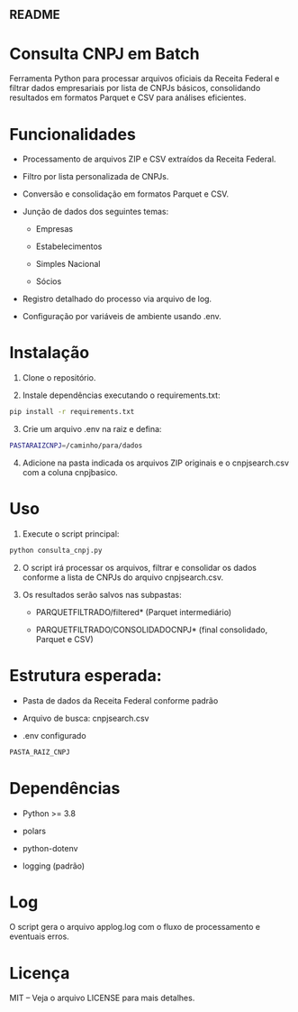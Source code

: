 ## README
# Consulta CNPJ em Batch
Ferramenta Python para processar arquivos oficiais da Receita Federal e filtrar dados empresariais por lista de CNPJs básicos, consolidando resultados em formatos Parquet e CSV para análises eficientes.

# Funcionalidades
 * Processamento de arquivos ZIP e CSV extraídos da Receita Federal.

 * Filtro por lista personalizada de CNPJs.

 * Conversão e consolidação em formatos Parquet e CSV.

 * Junção de dados dos seguintes temas:

    - Empresas

    - Estabelecimentos

    - Simples Nacional

    - Sócios

* Registro detalhado do processo via arquivo de log.

* Configuração por variáveis de ambiente usando .env.

# Instalação
1. Clone o repositório.

2. Instale dependências executando o requirements.txt:
```bash
pip install -r requirements.txt
``` 

3. Crie um arquivo .env na raiz e defina:
```bash
PASTARAIZCNPJ=/caminho/para/dados
```

4. Adicione na pasta indicada os arquivos ZIP originais e o cnpjsearch.csv com a coluna cnpjbasico.

# Uso
1. Execute o script principal:
```bash
python consulta_cnpj.py
```

2. O script irá processar os arquivos, filtrar e consolidar os dados conforme a lista de CNPJs do arquivo cnpjsearch.csv.

3. Os resultados serão salvos nas subpastas:

    - PARQUETFILTRADO/filtered* (Parquet intermediário)

    - PARQUETFILTRADO/CONSOLIDADOCNPJ* (final consolidado, Parquet e CSV)

# Estrutura esperada:
 - Pasta de dados da Receita Federal conforme padrão

 - Arquivo de busca: cnpjsearch.csv

 - .env configurado
```bash
PASTA_RAIZ_CNPJ
```

# Dependências
 - Python >= 3.8

 - polars

 - python-dotenv

 - logging (padrão)

# Log
O script gera o arquivo applog.log com o fluxo de processamento e eventuais erros.

# Licença
MIT – Veja o arquivo LICENSE para mais detalhes.